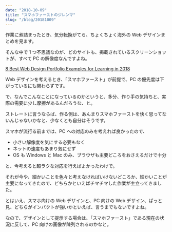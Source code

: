 ```yaml
---
date: "2018-10-09"
title: "スマホファーストのジレンマ"
slug: "/blog/20181009"
---
```


作業に煮詰まったとき、気分転換がてら、ちょくちょく海外の Web デザインまとめを見ます。

そんな中で 1 つ不思議なのが、どのサイトも、掲載されているスクリーンショットが、すべて PC の解像度なんですよね。

[8 Best Web Design Portfolio Examples for Learning in 2018](https://www.mockplus.com/blog/post/web-design-portfolio)

Web デザインを考えるとき、「スマホファースト」が前提で、PC の優先度は下がっているにも関わらずです。

で、なんでこんなことになっているのかというと、多分、作り手の気持ちと、実際の需要に少し摩擦があるんだろうな、と。

ストレートに言うならば、作る側は、あんまりスマホファーストを快く思ってないんじゃないかなと、少なくとも自分はそうです。

スマホが流行る前までは、PC への対応のみを考えれば良かったので、

- 小さい解像度を気にする必要もなく
- ネットの速度もあまり気にせず
- OS も Windows と Mac のみ、ブラウザも主要どころをおさえるだけで十分

と、今考えると超ラクな対応を行えばよかったわけで。

それが今や、細かいことを色々と考えなければいけないどころか、細かいことが主要になってきたので、どちらかといえばチマチマした作業が主立ってきました。

とはいえ、スマホ向けの Web デザインと、PC 向けの Web デザイン、ぱっと見、どちらがインパクトが強いかといえば、言うまでもないですよね。

なので、デザインとして提示する場合は、「スマホファースト」である現在の状況に反して、PC 向けの画像が陳列されるのかなと。
